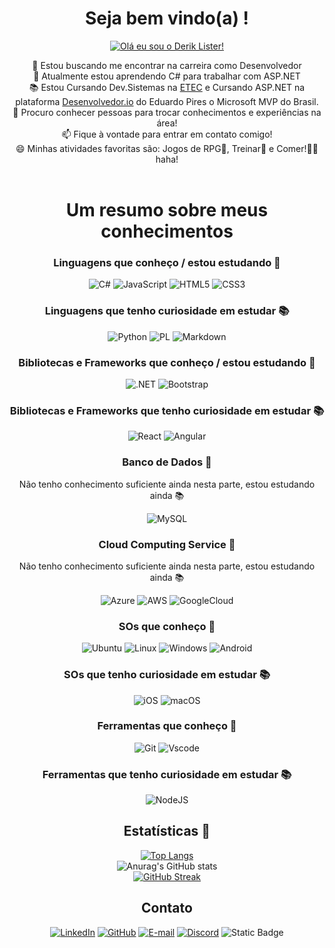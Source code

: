 # <center> Seja bem vindo(a) !
<center>
<a href="https://git.io/typing-svg"><img src="https://readme-typing-svg.demolab.com?font=Courgette&size=30&pause=1000&color=EAF711&center=true&multiline=true&width=435&lines=Ol%C3%A1!+eu+sou+o+Derik+Lister!" alt="Olá eu sou o Derik Lister!" /></a>


 👀 Estou buscando me encontrar na carreira como Desenvolvedor<br>
 🌱 Atualmente estou aprendendo C# para trabalhar com ASP.NET<br>
 📚 Estou Cursando Dev.Sistemas na [ETEC](https://www.cps.sp.gov.br/etec/)
 e Cursando ASP.NET na plataforma [Desenvolvedor.io](https://desenvolvedor.io/) do Eduardo Pires o Microsoft MVP do Brasil. <br>
 💞️ Procuro conhecer pessoas para trocar conhecimentos e experiências na área!<br>
 📫 Fique à vontade para entrar em contato comigo!<br>
 😄 Minhas atividades favoritas são: Jogos de RPG🐉, Treinar🦾 e Comer!🍔🍕 haha!<br>
<br>

# Um resumo sobre meus conhecimentos
### Linguagens que conheço / estou estudando 📗

![C#](https://img.shields.io/badge/C%23-3e5cf0?style=for-the-badge&logo=c-sharp&logoColor=white)
![JavaScript](https://img.shields.io/badge/JavaScript-cfc130?style=for-the-badge&logo=javascript&logoColor=black)
![HTML5](https://img.shields.io/badge/HTML5-E34F26?style=for-the-badge&logo=html5&logoColor=white)
![CSS3](https://img.shields.io/badge/CSS3-1572B6?style=for-the-badge&logo=css3&logoColor=white)

### Linguagens que tenho curiosidade em estudar 📚

![Python](https://img.shields.io/badge/python-3670A0?style=for-the-badge&logo=python&logoColor=ffdd54)
![PL](https://img.shields.io/badge/PL%2FSQL-FFFFFF?style=for-the-badge&logo=oracle&logoColor=FF0000&labelColor=FFFFFF&color=FF0000)
![Markdown](https://img.shields.io/badge/Markdown-000?style=for-the-badge&logo=markdown)


### Bibliotecas e Frameworks que conheço / estou estudando 📗

![.NET](https://img.shields.io/badge/.NET-5C2D91?style=for-the-badge&logo=.net&logoColor=white)
![Bootstrap](https://img.shields.io/badge/-boostrap-0D1117?style=for-the-badge&logo=bootstrap&labelColor=0D1117)


### Bibliotecas e Frameworks que tenho curiosidade em estudar 📚

![React](https://img.shields.io/badge/React-20232A?style=for-the-badge&logo=react&logoColor=61DAFB)
![Angular](https://img.shields.io/badge/Angular-DD0031?style=for-the-badge&logo=angular&logoColor=white)

### Banco de Dados 📙

Não tenho conhecimento suficiente ainda nesta parte, estou estudando ainda 📚

![MySQL](https://img.shields.io/badge/MySQL-00000F?style=for-the-badge&logo=mysql&logoColor=white)

### Cloud Computing Service 📙

Não tenho conhecimento suficiente ainda nesta parte, estou estudando ainda 📚

![Azure](https://img.shields.io/badge/Azure-blue?style=for-the-badge&logo=microsoft%20azure&logoColor=blue&labelColor=FFFFFF&link=https%3A%2F%2Fimages.app.goo.gl%2FK7PN1jYJd57x4q7A8)
![AWS](https://img.shields.io/badge/AWS-000.svg?style=for-the-badge&logo=amazon-aws&logoColor=white)
![GoogleCloud](https://img.shields.io/badge/GoogleCloud-%234285F4.svg?style=for-the-badge&logo=google-cloud&logoColor=white)

### SOs que conheço 📗

![Ubuntu](https://img.shields.io/badge/Ubuntu-35495E?style=for-the-badge&logo=ubuntu&logoColor=2CA5E0)
![Linux](https://img.shields.io/badge/Linux-000?style=for-the-badge&logo=linux&logoColor=FCC624)
![Windows](https://img.shields.io/badge/Windows-000?style=for-the-badge&logo=windows&logoColor=2CA5E0)
![Android](https://img.shields.io/badge/Android-3DDC84?style=for-the-badge&logo=android&logoColor=white)

### SOs que tenho curiosidade em estudar 📚

![iOS](https://img.shields.io/badge/iOS-000000?style=for-the-badge&logo=ios&logoColor=white)
![macOS](https://img.shields.io/badge/mac%20os-000000?style=for-the-badge&logo=macos&logoColor=F0F0F0)

### Ferramentas que conheço 📗

![Git](https://img.shields.io/badge/GIT-E44C30?style=for-the-badge&logo=git&logoColor=white)
![Vscode](https://img.shields.io/badge/Vscode-007ACC?style=for-the-badge&logo=visual-studio-code&logoColor=white)

### Ferramentas que tenho curiosidade em estudar 📚

![NodeJS](https://img.shields.io/badge/node.js-6DA55F?style=for-the-badge&logo=node.js&logoColor=white)


## <center> Estatísticas 🧮

[![Top Langs](https://github-readme-stats.vercel.app/api/top-langs/?username=deriklister&layout=donut&theme=vision-friendly-dark)](https://github.com/anuraghazra/github-readme-stats)<br>
![Anurag's GitHub stats](https://github-readme-stats.vercel.app/api?username=deriklister&theme=vision-friendly-dark&show_icons=true&include_all_commits=true) <br>
[![GitHub Streak](https://streak-stats.demolab.com/?user=deriklister&theme=vision-friendly-dark&background=000&border=30A3DC&dates=FFF)](https://git.io/streak-stats)<br>

## Contato

[![LinkedIn](https://img.shields.io/badge/LinkedIn-0077B5?style=for-the-badge&logo=linkedin&logoColor=white)](https://www.linkedin.com/in/derik-lister-6b2821199/)
[![GitHub](https://img.shields.io/badge/GitHub-100000?style=for-the-badge&logo=github&logoColor=white)](https://github.com/deriklister)
[![E-mail](https://img.shields.io/badge/-Email-000?style=for-the-badge&logo=microsoft-outlook&logoColor=007BFF)](mailto:derik.1997@outlook.com.br)
[![Discord](https://img.shields.io/badge/Discord-7289DA?style=for-the-badge&logo=discord&logoColor=white)](https://discord.com/channels/@dekaotv/)
![Static Badge](https://img.shields.io/badge/Twitch-DekaoTv-Purple?style=for-the-badge&logo=twitch&logoColor=white&labelColor=purple&color=purple)


